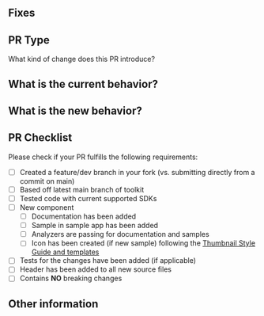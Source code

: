 <!-- 🚨 Please Do Not skip any instructions and information mentioned below as they are all required and essential to evaluate and test the PR. By fulfilling all the required information you will be able to reduce the volume of questions and most likely help merge the PR faster 🚨 -->

<!-- ⚠ We will not merge the PR to the main repo if your changes are not in a *feature branch* of your forked repository. Create a new branch in your repo, **do not use the `main` branch in your repo**! ⚠ -->

<!-- 👉 It is imperative to resolve ONE ISSUE PER PR and avoid making multiple changes unless the changes interrelate with each other -->

<!-- 📝 Please always keep the "☑️ Allow edits by maintainers" button checked in the Pull Request Template as it increases collaboration with the Toolkit maintainers by permitting commits to your PR branch (only) created from your fork. This can let us quickly make fixes for minor typos or forgotten StyleCop issues during review without needing to wait on you doing extra work. Let us help you help us! 🎉 -->

## Fixes

<!-- Add the relevant issue number after the word "Fixes" mentioned above (for ex: `## Fixes #0000`) which will automatically close the issue once the PR is merged. -->

<!-- Add a brief overview here of the feature/bug & fix. -->

## PR Type

What kind of change does this PR introduce?

<!-- Please uncomment one or more options below that apply to this PR. -->

<!-- - Bugfix -->
<!-- - Feature -->
<!-- - Code style update (formatting) -->
<!-- - Refactoring (no functional changes, no api changes) -->
<!-- - Build or CI related changes -->
<!-- - Documentation content changes -->
<!-- - Sample app changes -->
<!-- - Other... Please describe: -->

## What is the current behavior?

<!-- Please describe the current behavior that you are modifying, or link to a relevant issue. -->

## What is the new behavior?

<!-- Describe how was this issue resolved or changed? -->

## PR Checklist

Please check if your PR fulfills the following requirements: <!-- and remove the ones that are not applicable to the current PR -->

- [ ] Created a feature/dev branch in your fork (vs. submitting directly from a commit on main)
- [ ] Based off latest main branch of toolkit
- [ ] Tested code with current supported SDKs
- [ ] New component
  - [ ] Documentation has been added
  - [ ] Sample in sample app has been added
  - [ ] Analyzers are passing for documentation and samples
  - [ ] Icon has been created (if new sample) following the [Thumbnail Style Guide and templates](https://github.com/CommunityToolkit/WindowsCommunityToolkit-design-assets)
- [ ] Tests for the changes have been added (if applicable)
- [ ] Header has been added to all new source files
- [ ] Contains **NO** breaking changes

<!-- If this PR contains a breaking change, please describe the impact and migration path for existing applications below.
Please note that breaking changes are likely to be rejected within minor release cycles or held until major versions. -->

## Other information

<!-- Please add any other information that might be helpful to reviewers. -->
